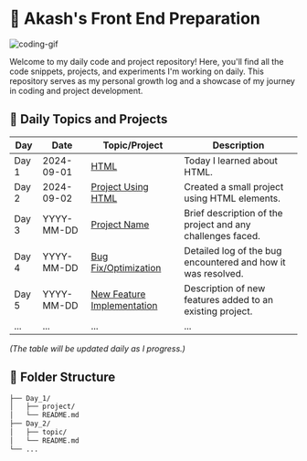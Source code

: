 # 🚀 Akash's Front End Preparation

![coding-gif](https://media.giphy.com/media/ZVik7pBtu9dNS/giphy.gif)

Welcome to my daily code and project repository! Here, you'll find all the code snippets, projects, and experiments I'm working on daily. This repository serves as my personal growth log and a showcase of my journey in coding and project development.

## 📅 Daily Topics and Projects

| **Day** | **Date**    | **Topic/Project**                              | **Description**                                                      |
|---------|-------------|------------------------------------------------|----------------------------------------------------------------------|
| Day 1   | 2024-09-01  | [HTML](https://github.com/akashm01github/Frontend-2024/tree/main/Day-1/) | Today I learned about HTML.                |
| Day 2   | 2024-09-02  | [Project Using HTML](https://github.com/akashm01github/Frontend-2024/tree/main/Day-2/) | Created a small project using HTML elements.                          |
| Day 3   | YYYY-MM-DD  | [Project Name](#)                              | Brief description of the project and any challenges faced.            |
| Day 4   | YYYY-MM-DD  | [Bug Fix/Optimization](#)                      | Detailed log of the bug encountered and how it was resolved.          |
| Day 5   | YYYY-MM-DD  | [New Feature Implementation](#)                | Description of new features added to an existing project.             |
| ...     | ...         | ...                                            | ...                                                                  |

_(The table will be updated daily as I progress.)_

## 📂 Folder Structure

```bash
├── Day_1/
│   ├── project/
│   └── README.md
├── Day_2/
│   ├── topic/
│   └── README.md
└── ...
